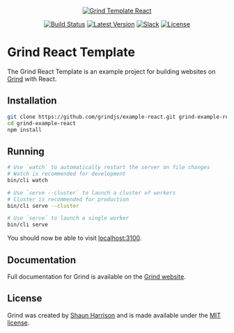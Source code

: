 <p align="center"><a href="https://grind.rocks"><img src="https://assets.grind.rocks/docs/img/grind-template-react.svg" alt="Grind Template React" /></a></p>

<p align="center">
<a href="https://cloud.drone.io/grindjs/example-react"><img src="https://cloud.drone.io/api/badges/grindjs/example-react/status.svg" alt="Build Status"></a>
<a href="https://github.com/grindjs/example-react"><img src="https://img.shields.io/github/tag/grindjs/example-react.svg" alt="Latest Version"></a>
<a href="https://chat.grind.rocks"><img src="https://chat.grind.rocks/badge.svg" alt="Slack"></a>
<a href="https://github.com/grindjs/example-react"><img src="https://img.shields.io/badge/License-MIT-blue.svg" alt="License"></a>
</p>

# Grind React Template

The Grind React Template is an example project for building websites on [Grind](https://github.com/grindjs/framework) with React.

## Installation

```bash
git clone https://github.com/grindjs/example-react.git grind-example-react
cd grind-example-react
npm install
```

## Running

```bash
# Use `watch` to automatically restart the server on file changes
# Watch is recommended for development
bin/cli watch

# Use `serve --cluster` to launch a cluster of workers
# Cluster is recommended for production
bin/cli serve --cluster

# Use `serve` to launch a single worker
bin/cli serve
```

You should now be able to visit [localhost:3100](http://localhost:3100).

## Documentation

Full documentation for Grind is available on the [Grind website](https://grind.rocks/).

## License

Grind was created by [Shaun Harrison](https://github.com/shnhrrsn) and is made available under the [MIT license](LICENSE).
